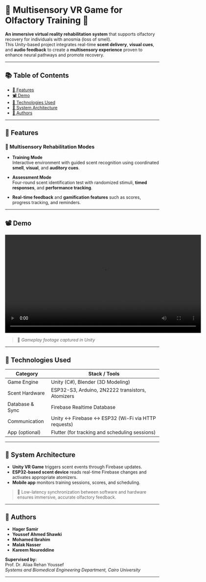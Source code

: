 # 🌸 Multisensory VR Game for Olfactory Training 🧠

**An immersive virtual reality rehabilitation system** that supports olfactory recovery for individuals with anosmia (loss of smell).  
This Unity-based project integrates real-time **scent delivery**, **visual cues**, and **audio feedback** to create a **multisensory experience** proven to enhance neural pathways and promote recovery.

---

## 📚 Table of Contents

- [🎯 Features](#-features)
- [📽️ Demo](#-demo)
- [🧠 Technologies Used](#-technologies-used)
- [🔧 System Architecture](#-system-architecture)
- [👥 Authors](#-authors)

---

## 🎯 Features

### 🌟 Multisensory Rehabilitation Modes

- **Training Mode**  
  Interactive environment with guided scent recognition using coordinated **smell**, **visual**, and **auditory cues**.
  
- **Assessment Mode**  
  Four-round scent identification test with randomized stimuli, **timed responses**, and **performance tracking**.

- **Real-time feedback** and **gamification features** such as scores, progress tracking, and reminders.

---

## 📽️ Demo

<div align="center">
  <video src="Demo/test mode for olfactory training - Made with Clipchamp.mp4" controls width="640"></video>
</div>

> 🎥 _Gameplay footage captured in Unity_  

---

## 🧠 Technologies Used

| Category            | Stack / Tools                                      |
|---------------------|----------------------------------------------------|
| Game Engine         | Unity (C#), Blender (3D Modeling)                  |
| Scent Hardware      | ESP32-S3, Arduino, 2N2222 transistors, Atomizers   |
| Database & Sync     | Firebase Realtime Database                         |
| Communication       | Unity ↔ Firebase ↔ ESP32 (Wi-Fi via HTTP requests) |
| App (optional)      | Flutter (for tracking and scheduling sessions)     |

---

## 🔧 System Architecture

- **Unity VR Game** triggers scent events through Firebase updates.
- **ESP32-based scent device** reads real-time Firebase changes and activates appropriate atomizers.
- **Mobile app** monitors training sessions, scores, and scheduling.

> 🔁 Low-latency synchronization between software and hardware ensures immersive, accurate olfactory feedback.

---

## 👥 Authors

- **Hager Samir**
- **Youssef Ahmed Shawki**
- **Mohamed Ibrahim**
- **Malak Nasser**
- **Kareem Noureddine**

**Supervised by:**  
Prof. Dr. Aliaa Rehan Youssef  
_Systems and Biomedical Engineering Department, Cairo University_

---


